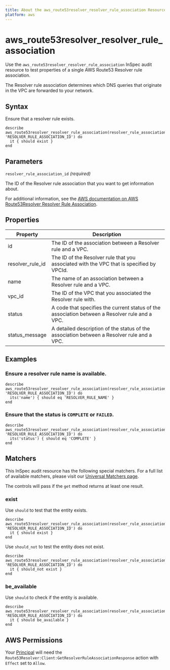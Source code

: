 ```yaml
---
title: About the aws_route53resolver_resolver_rule_association Resource
platform: aws
---
```


# aws\_route53resolver\_resolver\_rule\_association

Use the `aws_route53resolver_resolver_rule_association` InSpec audit resource to test properties of a single AWS Route53 Resolver rule association.

The Resolver rule association determines which DNS queries that originate in the VPC are forwarded to your network.

## Syntax

Ensure that a resolver rule exists.

    describe aws_route53resolver_resolver_rule_association(resolver_rule_association_id: 'RESOLVER_RULE_ASSOCIATION_ID') do
      it { should exist }
    end

## Parameters

`resolver_rule_association_id` _(required)_

The ID of the Resolver rule association that you want to get information about.

For additional information, see the [AWS documentation on AWS Route53Resolver Resolver Rule Association](https://docs.aws.amazon.com/AWSCloudFormation/latest/UserGuide/aws-resource-route53resolver-resolverruleassociation.html).

## Properties

| Property | Description|
| --- | --- |
| id | The ID of the association between a Resolver rule and a VPC. |
| resolver_rule_id | The ID of the Resolver rule that you associated with the VPC that is specified by VPCId. |
| name | The name of an association between a Resolver rule and a VPC. |
| vpc_id | The ID of the VPC that you associated the Resolver rule with. |
| status | A code that specifies the current status of the association between a Resolver rule and a VPC. |
| status_message | A detailed description of the status of the association between a Resolver rule and a VPC. |

## Examples

### Ensure a resolver rule name is available.

    describe aws_route53resolver_resolver_rule_association(resolver_rule_association_id: 'RESOLVER_RULE_ASSOCIATION_ID') do
      its('name') { should eq 'RESOLVER_RULE_NAME' }
    end

### Ensure that the status is `COMPLETE` or `FAILED`.

    describe aws_route53resolver_resolver_rule_association(resolver_rule_association_id: 'RESOLVER_RULE_ASSOCIATION_ID') do
      its('status') { should eq 'COMPLETE' }
    end

## Matchers

This InSpec audit resource has the following special matchers. For a full list of available matchers, please visit our [Universal Matchers page](https://www.inspec.io/docs/reference/matchers/).

The controls will pass if the `get` method returns at least one result.

### exist

Use `should` to test that the entity exists.

    describe aws_route53resolver_resolver_rule_association(resolver_rule_association_id: 'RESOLVER_RULE_ASSOCIATION_ID') do
      it { should exist }
    end

Use `should_not` to test the entity does not exist.
      
    describe aws_route53resolver_resolver_rule_association(resolver_rule_association_id: 'RESOLVER_RULE_ASSOCIATION_ID') do
      it { should_not exist }
    end

### be_available

Use `should` to check if the entity is available.

    describe aws_route53resolver_resolver_rule_association(resolver_rule_association_id: 'RESOLVER_RULE_ASSOCIATION_ID') do
      it { should be_available }
    end

## AWS Permissions

Your [Principal](https://docs.aws.amazon.com/IAM/latest/UserGuide/intro-structure.html#intro-structure-principal) will need the `Route53Resolver:Client:GetResolverRuleAssociationResponse` action with `Effect` set to `Allow`.
